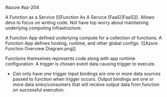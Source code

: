 #azure #az-204 

A Function as a Service ([[Function As A Service (FaaS)|FaaS]]).
Allows devs to focus on writing code.
Not have top worry about maintaining underlying computing infrastructure.

A Function App defined underlying compute for a collection of functions.
A Function App defines hosting, runtime, and other global configs.
![[Azure Function Overview Diagram.png]]

Functions themselves represents code along with app runtime configuration.
A trigger is chosen event data causing trigger to execute.
- Can only have *one* trigger
Input bindings are one or more data sources passed to function when trigger occurs.
Output bindings are one or more data sinks/consumers that will receive output data from function on successful execution.